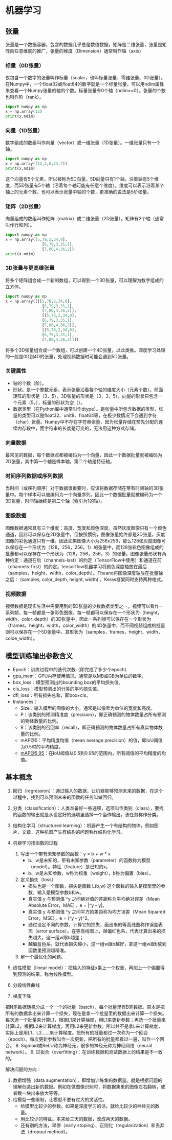 # 机器学习

## 张量

张量是一个数据容器，包含的数据几乎总是数值数据，矩阵是二维张量，张量是矩阵向任意维度的推广，张量的维度（Dimension）通常叫作轴（axis）

### 标量（0D张量）

仅包含一个数字的张量叫作标量（scalar，也叫标量张量、零维张量、0D张量）。在Numpy中，一个float32或float64的数字就是一个标量张量。可以用ndim属性来查看一个Numpy张量的轴的个数。标量张量有0个轴（ndim==0）。张量的个数也叫作阶（rank）。

```python
import numpy as np
x = np.array(12)
print(x.ndim)
```

### 向量（1D张量）

数字组成的数组叫作向量（vector）或一维张量（1D张量）。一维张量只有一个轴。

```python
import numpy as np
x = np.array([12,3,6,14,7])
print(x.ndim)
```

这个向量有5个元素，所以被称为5D向量。5D向量只有1个轴，沿着轴有5个维度，而5D张量有5个轴（沿着每个轴可能有任意个维度）。维度可以表示沿着某个轴上的元素个数，也可以表示张量中轴的个数，更准确的说法是5阶张量。

### 矩阵（2D张量）

向量组成的数组叫作矩阵（matrix）或二维张量（2D张量）。矩阵有2个轴（通常叫作行和列）。

```python
import numpy as np
x = np.array([5,78,2,34,0],
                [6,79,3,35,1],
                [7,80,4,36,2])
print(x.ndim)
```

### 3D张量与更高维张量

将多个矩阵组合成一个新的数组，可以得到一个3D张量，可以理解为数字组成的立方体。

```python
import numpy as np 
x = np.array([[[5,78,2,34,0],
                [6,79,3,35,1],
                [7,80,4,36,2]],
                [[5,78,2,34,0],
                [6,79,3,35,1],
                [7,80,4,36,2]],
                [[5,78,2,34,0],
                [6,79,3,35,1],
                [7,80,4,36,2]]])
```

将多个3D张量组合成一个数组，可以创建一个4D张量，以此类推。深度学习处理的一般是0D到4D的张量，处理视频数据时可能会遇到5D张量。

### 关键属性

- 轴的个数（阶）。
- 形状。是一个整数元组，表示张量沿着每个轴的维度大小（元素个数）。前面矩阵的形状是（3，5），3D张量的形状是（3，3，5），向量的形状只包含一个元素（5，），标量的形状为空（）。
- 数据类型（在Python库中通常叫作dtype）。是张量中所包含数据的类型，张量的类型可以是float32、unit8、float64等，在极少数情况下会遇到字符（char）张量。Numpy中不存在字符串张量，因为张量存储在预先分配的连续内存段中，而字符串的长度是可变的，无法用这种方式存储。

### 向量数据

最常见的数据，每个数据点都被编码为一个向量，因此一个数据批量就被编码为2D张量，其中第一个轴是样本轴，第二个轴是特征轴。

### 时间序列数据或序列数据

当时间（或序列顺序）对于数据很重要时，应该将数据存储在带有时间轴的3D张量中。每个样本可以被编码为一个向量序列，因此一个数据批量就被编码为一个3D张量，时间轴始终是第二个轴（索引为1的轴）。

### 图像数据

图像数据通常具有三个维度：高度、宽度和颜色深度。虽然灰度图像只有一个颜色通道，因此可以保存在2D张量中，但按照惯例，图像张量始终都是3D张量，灰度图像的彩色通道只有一维。因此如果图像大小为256x256，那么128张灰度图像可以保存在一个形状为（128，256，256，1）的张量中，而128张彩色图像组成的批量都可以保存在一个形状为（128，256，256，3）的张量。图像张量形状有两种约定：通道在后（channels-last）的约定（TensorFlow中使用）和通道在前（channels-first）的约定。tensorflow机器学习将颜色深度轴放在最后（samples，height，width，color_depth）。Theano将图像深度轴放在批量轴之后： (samples, color_depth, height, width) 。Keras框架同时支持两种格式。

### 视频数据

视频数据是现实生活中需要用到的5D张量的少数数据类型之一。视频可以看作一系列帧，每一帧都是一张彩色图像。每一帧都可以保存在一个形状为（height，width，color_depth）的3D张量中，因此一系列帧可以保存在一个形状为（frames，height，width，color_width）的4D张量中，而不同视频组成的批量则可以保存在一个5D张量中，其形状为（samples，frames，height，width，coloe_width）。

## 模型训练输出参数含义

- Epoch：训练过程中的迭代次数（即完成了多少个epoch）
- gpu_mem：GPU内存使用情况，通常是以MB或GB为单位的数字。
- box_loss：模型预测出的bounding box的平均损失值。
- cls_loss：模型预测出的分类的平均损失值。
- dfl_loss：所有损失总和，即box+cls。
- Instances：
  - Size：输入模型的图像的大小，通常是以像素为单位的宽度和高度。
  - P：该类别的预测精准度（precision），即正确预测的物体数量占所有预测的物体数量的比例。
  - R：该类别的召回率（recall），即正确预测的物体数量占所有真实物体数量的比例。
  - mAP@5：平均精度均值（mean average precision）的值，即IoU阈值为0.5时的平均精度。
  - mAP@5.95：在IoU阈值从0.5到0.95的范围内，所有阈值的平均精度的均值。

## 基本概念

1. 回归（regression）：通过输入的数据，让机器能够预测未来的数据，在这个过程中，找到可以预测未来的函数的任务叫做回归。
2. 分类（classification）：人类准备好一些选项，选项叫作类别（class），要找的函数的输出就是从设定好的选项里选择一个当作输出，该任务称作分类。
3. 结构化学习（structured learning）：机器产生一个有结构的物体，例如图片，文章，这种机器产生有结构的问题称作结构化学习。
4. 机器学习找函数的过程
   1. 写出一个带有未知参数的函数：y = b + w * x
      - b、w是未知的，带有未知参数（parameter）的函数称为模型（model）。特征（feature）是已知的x。
      - b、w是未知参数，w称为权重（weight），b称为偏置（bias）。
   2. 定义损失（loss）
      - 损失也是一个函数，损失是函数 L(b,w) 这个函数的输入是模型里的参数，输入是模型参数b和w。
      - 真实值 y 与预测值 ^y 之间绝对值的差距称为平均绝对误差（Mean Absolute Error，MAE），e = |^y - y|。
      - 真实值 y 与预测值 ^y 之间平方的差距称为均方误差（Mean Squared Error，MSE），e = (^y - y)^2。
      - 通过设定不同的参数，计算它的损失，画出来的等高线图称作误差表面（error surface）。在等高线图上，越偏红色系，代表计算出来的损失越大，这一组w跟b越差；
      - 越偏蓝色系，就代表损失越小，这一组w跟b越好，拿这一组w跟b放到函数里预测越精准。
   3. 解一个最优化的问题。

5. 线性模型（linear model）：把输入的特征x乘上一个权重，再加上一个偏置得到预测的结果，称为线性模型。
6. 分段线性曲线
7. 梯度下降

把N笔数据随机分成一个一个的批量（batch），每个批量里有B笔数据。原本是把所有的数据拿出来计算一个损失，现在是拿一个批量里的数据出来计算一个损失。每次选一个批量来计算L1，根据L1来计算梯度，用L1来更新参数；再选一个批量来计算L2，根据L2来计算梯度，再用L2来更新参数。所以并不是拿L来计算梯度，实际上是用L1，L2……来计算梯度。把所有的批量都过一次称为一个回合（epoch）。每次更新参数叫作一次更新，把所有的批量都看过一遍，叫作一个回合。
8. Sigmoid或ReLU称为神经元，很多的神经元称为神经网络（neural network）。
9. 过拟合（overfitting）：在训练数据和测试数据上的结果是不一致的。

解决问题的方向：

1. 数据增强（data augmentation），即增加训练集的数据量。就是根据问题的理解创造出新的数据。例如在做图像识别时，将数据集里的图像左右翻转，或者截一块出来放大等等。
2. 给模型一些限制，让模型不要有过大的灵活性。
   - 给模型比较少的参数。如果是深度学习的话，就给比较少的神经元的数量。
   - 用比较少的特征。本来给三天的数据，改成两天的数据。
   - 还有别的方法，早停（early stoping）、正则化（regularization）和丢弃法（dropout method）。
